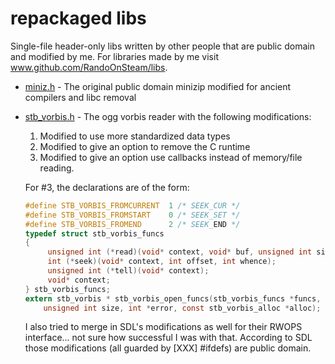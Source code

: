 # repackaged libs
Single-file header-only libs written by other people that are public domain and modified by me. For libraries made by me visit www.github.com/RandoOnSteam/libs.

* [miniz.h](miniz.h) - The original public domain minizip modified for ancient compilers and libc removal

* [stb_vorbis.h](stb_vorbis.h) - The ogg vorbis reader with the following modifications:

	1. Modified to use more standardized data types
	2. Modified to give an option to remove the C runtime
	3. Modified to give an option use callbacks instead of memory/file reading.
	
	For #3, the declarations are of the form:
	```c
	#define STB_VORBIS_FROMCURRENT	1 /* SEEK_CUR */
	#define STB_VORBIS_FROMSTART	0 /* SEEK_SET */
	#define STB_VORBIS_FROMEND		2 /* SEEK_END */
	typedef struct stb_vorbis_funcs
	{
		 unsigned int (*read)(void* context, void* buf, unsigned int size);
		 int (*seek)(void* context, int offset, int whence);
		 unsigned int (*tell)(void* context);
		 void* context;
	} stb_vorbis_funcs;
	extern stb_vorbis * stb_vorbis_open_funcs(stb_vorbis_funcs *funcs,
		unsigned int size, int *error, const stb_vorbis_alloc *alloc);
	``` 	
	
	I also tried to merge in SDL's modifications as well for their RWOPS interface...
  	not sure how successful I was with that. According to SDL those modifications (all guarded by \[XXX\] #ifdefs) are public domain.